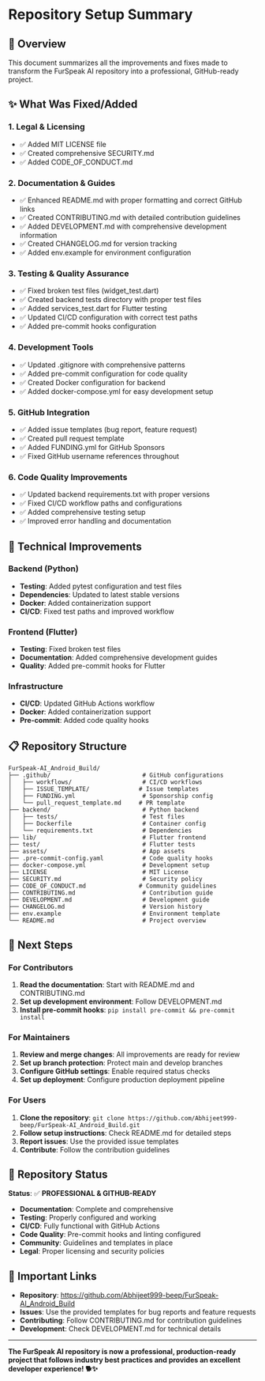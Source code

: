 # Repository Setup Summary

## 🎯 Overview
This document summarizes all the improvements and fixes made to transform the FurSpeak AI repository into a professional, GitHub-ready project.

## ✨ What Was Fixed/Added

### 1. **Legal & Licensing**
- ✅ Added MIT LICENSE file
- ✅ Created comprehensive SECURITY.md
- ✅ Added CODE_OF_CONDUCT.md

### 2. **Documentation & Guides**
- ✅ Enhanced README.md with proper formatting and correct GitHub links
- ✅ Created CONTRIBUTING.md with detailed contribution guidelines
- ✅ Added DEVELOPMENT.md with comprehensive development information
- ✅ Created CHANGELOG.md for version tracking
- ✅ Added env.example for environment configuration

### 3. **Testing & Quality Assurance**
- ✅ Fixed broken test files (widget_test.dart)
- ✅ Created backend tests directory with proper test files
- ✅ Added services_test.dart for Flutter testing
- ✅ Updated CI/CD configuration with correct test paths
- ✅ Added pre-commit hooks configuration

### 4. **Development Tools**
- ✅ Updated .gitignore with comprehensive patterns
- ✅ Added pre-commit configuration for code quality
- ✅ Created Docker configuration for backend
- ✅ Added docker-compose.yml for easy development setup

### 5. **GitHub Integration**
- ✅ Added issue templates (bug report, feature request)
- ✅ Created pull request template
- ✅ Added FUNDING.yml for GitHub Sponsors
- ✅ Fixed GitHub username references throughout

### 6. **Code Quality Improvements**
- ✅ Updated backend requirements.txt with proper versions
- ✅ Fixed CI/CD workflow paths and configurations
- ✅ Added comprehensive testing setup
- ✅ Improved error handling and documentation

## 🔧 Technical Improvements

### Backend (Python)
- **Testing**: Added pytest configuration and test files
- **Dependencies**: Updated to latest stable versions
- **Docker**: Added containerization support
- **CI/CD**: Fixed test paths and improved workflow

### Frontend (Flutter)
- **Testing**: Fixed broken test files
- **Documentation**: Added comprehensive development guides
- **Quality**: Added pre-commit hooks for Flutter

### Infrastructure
- **CI/CD**: Updated GitHub Actions workflow
- **Docker**: Added containerization support
- **Pre-commit**: Added code quality hooks

## 📋 Repository Structure

```
FurSpeak-AI_Android_Build/
├── .github/                          # GitHub configurations
│   ├── workflows/                    # CI/CD workflows
│   ├── ISSUE_TEMPLATE/              # Issue templates
│   ├── FUNDING.yml                   # Sponsorship config
│   └── pull_request_template.md     # PR template
├── backend/                          # Python backend
│   ├── tests/                        # Test files
│   ├── Dockerfile                    # Container config
│   └── requirements.txt              # Dependencies
├── lib/                              # Flutter frontend
├── test/                             # Flutter tests
├── assets/                           # App assets
├── .pre-commit-config.yaml           # Code quality hooks
├── docker-compose.yml                # Development setup
├── LICENSE                           # MIT License
├── SECURITY.md                       # Security policy
├── CODE_OF_CONDUCT.md               # Community guidelines
├── CONTRIBUTING.md                   # Contribution guide
├── DEVELOPMENT.md                    # Development guide
├── CHANGELOG.md                      # Version history
├── env.example                       # Environment template
└── README.md                         # Project overview
```

## 🚀 Next Steps

### For Contributors
1. **Read the documentation**: Start with README.md and CONTRIBUTING.md
2. **Set up development environment**: Follow DEVELOPMENT.md
3. **Install pre-commit hooks**: `pip install pre-commit && pre-commit install`

### For Maintainers
1. **Review and merge changes**: All improvements are ready for review
2. **Set up branch protection**: Protect main and develop branches
3. **Configure GitHub settings**: Enable required status checks
4. **Set up deployment**: Configure production deployment pipeline

### For Users
1. **Clone the repository**: `git clone https://github.com/Abhijeet999-beep/FurSpeak-AI_Android_Build.git`
2. **Follow setup instructions**: Check README.md for detailed steps
3. **Report issues**: Use the provided issue templates
4. **Contribute**: Follow the contribution guidelines

## 🎉 Repository Status

**Status**: ✅ **PROFESSIONAL & GITHUB-READY**

- **Documentation**: Complete and comprehensive
- **Testing**: Properly configured and working
- **CI/CD**: Fully functional with GitHub Actions
- **Code Quality**: Pre-commit hooks and linting configured
- **Community**: Guidelines and templates in place
- **Legal**: Proper licensing and security policies

## 🔗 Important Links

- **Repository**: https://github.com/Abhijeet999-beep/FurSpeak-AI_Android_Build
- **Issues**: Use the provided templates for bug reports and feature requests
- **Contributing**: Follow CONTRIBUTING.md for contribution guidelines
- **Development**: Check DEVELOPMENT.md for technical details

---

**The FurSpeak AI repository is now a professional, production-ready project that follows industry best practices and provides an excellent developer experience! 🐕✨**
